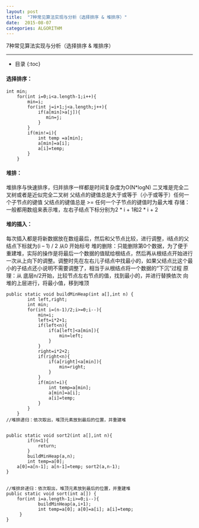 ```yaml
---
layout: post
title:  "7种常见算法实现与分析（选择排序 & 堆排序）"
date:  2015-08-07
categories: ALGORITHM
---
```


7种常见算法实现与分析（选择排序 & 堆排序）

---

- 目录
  {:toc}


#### 选择排序：

    int min;
    	for(int i=0;i<a.length-1;i++){
    		min=i;
    		for(int j=i+1;j<a.length;j++){
    			if(a[min]>a[j]){
    			   min=j;	
    			}
    		}
    		if(min!=i){
    			int temp =a[min];
    			a[min]=a[i];
    			a[i]=temp;
    		}
    	}

#### 堆排：

堆排序与快速排序，归并排序一样都是时间复杂度为O(N*logN) 
二叉堆是完全二叉树或者是近似完全二叉树
父结点的键值总是大于或等于（小于或等于）任何一个子节点的键值
父结点的键值总是 >= 任何一个子节点的键值时为最大堆	
存储：一般都用数组来表示堆，左右子结点下标分别为2 * i + 1和2 * i + 2

#### 堆的插入：

每次插入都是将新数据放在数组最后，然后和父节点比较，进行调整，i结点的父结点下标就为(i – 1) / 2 从0 开始标号
堆的删除：只能删除第0个数据，为了便于重建堆，实际的操作是将最后一个数据的值赋给根结点，然后再从根结点开始进行一次从上向下的调整。调整时先在左右儿子结点中找最小的，如果父结点比这个最小的子结点还小说明不需要调整了，相当于从根结点将一个数据的“下沉”过程
原理：从 底层n/2开始，比较节点左右节点的值，找到最小的，并进行替换依次 向堆的上层进行，将最小值，移到堆顶 

    public static void buildMinHeap(int a[],int n) {
    		int left,right;
    		int min;
    		for(int i=(n-1)/2;i>=0;i--){
    			min=i;
    			left=i*2+1;			
    			if(left<n){
    				if(a[left]<a[min]){
    					min=left;
    				}				
    			}
    			right=i*2+2;
    			if(right<n){
    				if(a[right]<a[min]){
    					min=right;
    				}				
    			}
    			if(min!=i){
    				int temp=a[min];
    				a[min]=a[i];
    				a[i]=temp;
    			}
    		}		
    	}
    //堆排递归：依次取出，堆顶元素放到最后的位置，并重建堆


  	public static void sort2(int a[],int n){
    		if(n<1){
    			return;
    		}
    		buildMinHeap(a,n);
    		int temp=a[0]; 
        a[0]=a[n-1]; a[n-1]=temp; sort2(a,n-1);		
  	}


    //堆排非递归：依次取出，堆顶元素放到最后的位置，并重建堆
    public static void sort(int a[]) {
    	for(int i=a.length-1;i>=0;i--){
    			buildMinHeap(a,i+1);
    			int temp=a[0]; a[0]=a[i]; a[i]=temp;
    	 }			
    }

